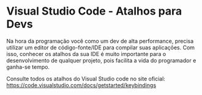 # Visual Studio Code - Atalhos para Devs

Na hora da programação você como um dev de alta performance, precisa utilizar um editor de código-fonte/IDE para compilar suas aplicações.
Com isso, conhecer os atalhos da sua IDE é  muito importante para o desenvolvimento de qualquer projeto, pois facilita a vida do programador e ganha-se tempo. 

Consulte todos os atalhos do Visual Studio code no site oficial:
https://code.visualstudio.com/docs/getstarted/keybindings
